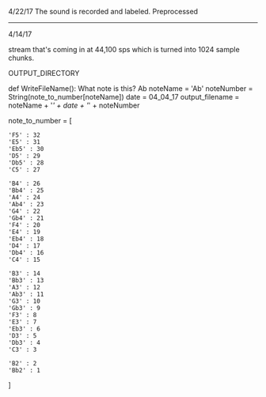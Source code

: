 4/22/17
The sound is recorded and labeled.
Preprocessed 
__________
4/14/17

stream that's coming in at 44,100 sps
which is turned into 1024 sample chunks.

OUTPUT_DIRECTORY

def WriteFileName():
    What note is this?
        Ab
    noteName = 'Ab'
    noteNumber = String(note_to_number[noteName])
    date = 04_04_17
    output_filename = noteName + '_' + date + '_' + noteNumber



note_to_number = [
    
    'F5' : 32
    'E5' : 31
    'Eb5' : 30
    'D5' : 29
    'Db5' : 28
    'C5' : 27

    'B4' : 26
    'Bb4' : 25
    'A4' : 24
    'Ab4' : 23
    'G4' : 22
    'Gb4' : 21
    'F4' : 20
    'E4' : 19
    'Eb4' : 18
    'D4' : 17
    'Db4' : 16
    'C4' : 15

    'B3' : 14
    'Bb3' : 13
    'A3' : 12
    'Ab3' : 11
    'G3' : 10
    'Gb3' : 9
    'F3' : 8
    'E3' : 7
    'Eb3' : 6
    'D3' : 5
    'Db3' : 4
    'C3' : 3

    'B2' : 2
    'Bb2' : 1
]
